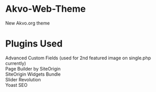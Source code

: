 # Akvo-Web-Theme
New Akvo.org theme

# Plugins Used
Advanced Custom Fields (used for 2nd featured image on single.php currently)<br>
Page Builder by SiteOrigin<br>
SiteOrigin Widgets Bundle<br>
Slider Revolution<br>
Yoast SEO<br>
